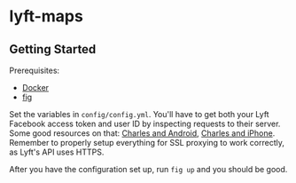 # lyft-maps

## Getting Started

Prerequisites:

* [Docker](https://docker.io)
* [fig](http://orchardup.github.io/fig/)

Set the variables in `config/config.yml`. You'll have to get both your Lyft
Facebook access token and user ID by inspecting requests to their server. Some
good resources on that: [Charles and Android](http://jaanus.com/blog/2012/02/12/debugging-http-on-an-android-phone-or-tablet-with-charles-proxy-for-fun-and-profit/), [Charles and iPhone](http://www.charlesproxy.com/documentation/faqs/using-charles-from-an-iphone/).
Remember to properly setup everything for SSL proxying to work correctly, as
Lyft's API uses HTTPS.

After you have the configuration set up, run `fig up` and you should be good.
